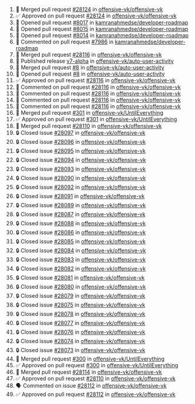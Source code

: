 <!--START_SECTION:activity-->
1. 🎉  Merged pull request [#28124](https://github.com/offensive-vk/offensive-vk/pull/28124) in [offensive-vk/offensive-vk](https://github.com/offensive-vk/offensive-vk)
2. ✅ Approved on pull request [#28124](https://github.com/offensive-vk/offensive-vk/pull/28124) in [offensive-vk/offensive-vk](https://github.com/offensive-vk/offensive-vk)
3. 💪 Opened pull request [#8017](https://github.com/kamranahmedse/developer-roadmap/pull/8017) in [kamranahmedse/developer-roadmap](https://github.com/kamranahmedse/developer-roadmap)
4. 💪 Opened pull request [#8015](https://github.com/kamranahmedse/developer-roadmap/pull/8015) in [kamranahmedse/developer-roadmap](https://github.com/kamranahmedse/developer-roadmap)
5. 💪 Opened pull request [#8014](https://github.com/kamranahmedse/developer-roadmap/pull/8014) in [kamranahmedse/developer-roadmap](https://github.com/kamranahmedse/developer-roadmap)
6. 💬 Commented on pull request [#7986](https://github.com/kamranahmedse/developer-roadmap/pull/7986) in [kamranahmedse/developer-roadmap](https://github.com/kamranahmedse/developer-roadmap)
7. 🎉  Merged pull request [#28116](https://github.com/offensive-vk/offensive-vk/pull/28116) in [offensive-vk/offensive-vk](https://github.com/offensive-vk/offensive-vk)
8. 🚀 Published release [v7-alpha](https://github.com/offensive-vk/auto-user-activity/releases/tag/v7-alpha) in [offensive-vk/auto-user-activity](https://github.com/offensive-vk/auto-user-activity)
9. 🎉  Merged pull request [#8](https://github.com/offensive-vk/auto-user-activity/pull/8) in [offensive-vk/auto-user-activity](https://github.com/offensive-vk/auto-user-activity)
10. 💪 Opened pull request [#8](https://github.com/offensive-vk/auto-user-activity/pull/8) in [offensive-vk/auto-user-activity](https://github.com/offensive-vk/auto-user-activity)
11. ✅ Approved on pull request [#28116](https://github.com/offensive-vk/offensive-vk/pull/28116) in [offensive-vk/offensive-vk](https://github.com/offensive-vk/offensive-vk)
12. 💬 Commented on pull request [#28116](https://github.com/offensive-vk/offensive-vk/pull/28116) in [offensive-vk/offensive-vk](https://github.com/offensive-vk/offensive-vk)
13. 💬 Commented on pull request [#28116](https://github.com/offensive-vk/offensive-vk/pull/28116) in [offensive-vk/offensive-vk](https://github.com/offensive-vk/offensive-vk)
14. 💬 Commented on pull request [#28116](https://github.com/offensive-vk/offensive-vk/pull/28116) in [offensive-vk/offensive-vk](https://github.com/offensive-vk/offensive-vk)
15. 💬 Commented on pull request [#28116](https://github.com/offensive-vk/offensive-vk/pull/28116) in [offensive-vk/offensive-vk](https://github.com/offensive-vk/offensive-vk)
16. 🎉  Merged pull request [#301](https://github.com/offensive-vk/UntilEverything/pull/301) in [offensive-vk/UntilEverything](https://github.com/offensive-vk/UntilEverything)
17. ✅ Approved on pull request [#301](https://github.com/offensive-vk/UntilEverything/pull/301) in [offensive-vk/UntilEverything](https://github.com/offensive-vk/UntilEverything)
18. 🎉  Merged pull request [#28110](https://github.com/offensive-vk/offensive-vk/pull/28110) in [offensive-vk/offensive-vk](https://github.com/offensive-vk/offensive-vk)
19. 🔒 Closed issue [#28097](https://github.com/offensive-vk/offensive-vk/issues/28097) in [offensive-vk/offensive-vk](https://github.com/offensive-vk/offensive-vk)
20. 🔒 Closed issue [#28096](https://github.com/offensive-vk/offensive-vk/issues/28096) in [offensive-vk/offensive-vk](https://github.com/offensive-vk/offensive-vk)
21. 🔒 Closed issue [#28095](https://github.com/offensive-vk/offensive-vk/issues/28095) in [offensive-vk/offensive-vk](https://github.com/offensive-vk/offensive-vk)
22. 🔒 Closed issue [#28094](https://github.com/offensive-vk/offensive-vk/issues/28094) in [offensive-vk/offensive-vk](https://github.com/offensive-vk/offensive-vk)
23. 🔒 Closed issue [#28093](https://github.com/offensive-vk/offensive-vk/issues/28093) in [offensive-vk/offensive-vk](https://github.com/offensive-vk/offensive-vk)
24. 🔒 Closed issue [#28090](https://github.com/offensive-vk/offensive-vk/issues/28090) in [offensive-vk/offensive-vk](https://github.com/offensive-vk/offensive-vk)
25. 🔒 Closed issue [#28092](https://github.com/offensive-vk/offensive-vk/issues/28092) in [offensive-vk/offensive-vk](https://github.com/offensive-vk/offensive-vk)
26. 🔒 Closed issue [#28091](https://github.com/offensive-vk/offensive-vk/issues/28091) in [offensive-vk/offensive-vk](https://github.com/offensive-vk/offensive-vk)
27. 🔒 Closed issue [#28089](https://github.com/offensive-vk/offensive-vk/issues/28089) in [offensive-vk/offensive-vk](https://github.com/offensive-vk/offensive-vk)
28. 🔒 Closed issue [#28087](https://github.com/offensive-vk/offensive-vk/issues/28087) in [offensive-vk/offensive-vk](https://github.com/offensive-vk/offensive-vk)
29. 🔒 Closed issue [#28088](https://github.com/offensive-vk/offensive-vk/issues/28088) in [offensive-vk/offensive-vk](https://github.com/offensive-vk/offensive-vk)
30. 🔒 Closed issue [#28086](https://github.com/offensive-vk/offensive-vk/issues/28086) in [offensive-vk/offensive-vk](https://github.com/offensive-vk/offensive-vk)
31. 🔒 Closed issue [#28085](https://github.com/offensive-vk/offensive-vk/issues/28085) in [offensive-vk/offensive-vk](https://github.com/offensive-vk/offensive-vk)
32. 🔒 Closed issue [#28084](https://github.com/offensive-vk/offensive-vk/issues/28084) in [offensive-vk/offensive-vk](https://github.com/offensive-vk/offensive-vk)
33. 🔒 Closed issue [#28083](https://github.com/offensive-vk/offensive-vk/issues/28083) in [offensive-vk/offensive-vk](https://github.com/offensive-vk/offensive-vk)
34. 🔒 Closed issue [#28082](https://github.com/offensive-vk/offensive-vk/issues/28082) in [offensive-vk/offensive-vk](https://github.com/offensive-vk/offensive-vk)
35. 🔒 Closed issue [#28081](https://github.com/offensive-vk/offensive-vk/issues/28081) in [offensive-vk/offensive-vk](https://github.com/offensive-vk/offensive-vk)
36. 🔒 Closed issue [#28080](https://github.com/offensive-vk/offensive-vk/issues/28080) in [offensive-vk/offensive-vk](https://github.com/offensive-vk/offensive-vk)
37. 🔒 Closed issue [#28079](https://github.com/offensive-vk/offensive-vk/issues/28079) in [offensive-vk/offensive-vk](https://github.com/offensive-vk/offensive-vk)
38. 🔒 Closed issue [#28075](https://github.com/offensive-vk/offensive-vk/issues/28075) in [offensive-vk/offensive-vk](https://github.com/offensive-vk/offensive-vk)
39. 🔒 Closed issue [#28078](https://github.com/offensive-vk/offensive-vk/issues/28078) in [offensive-vk/offensive-vk](https://github.com/offensive-vk/offensive-vk)
40. 🔒 Closed issue [#28077](https://github.com/offensive-vk/offensive-vk/issues/28077) in [offensive-vk/offensive-vk](https://github.com/offensive-vk/offensive-vk)
41. 🔒 Closed issue [#28076](https://github.com/offensive-vk/offensive-vk/issues/28076) in [offensive-vk/offensive-vk](https://github.com/offensive-vk/offensive-vk)
42. 🔒 Closed issue [#28074](https://github.com/offensive-vk/offensive-vk/issues/28074) in [offensive-vk/offensive-vk](https://github.com/offensive-vk/offensive-vk)
43. 🔒 Closed issue [#28073](https://github.com/offensive-vk/offensive-vk/issues/28073) in [offensive-vk/offensive-vk](https://github.com/offensive-vk/offensive-vk)
44. 🎉  Merged pull request [#300](https://github.com/offensive-vk/UntilEverything/pull/300) in [offensive-vk/UntilEverything](https://github.com/offensive-vk/UntilEverything)
45. ✅ Approved on pull request [#300](https://github.com/offensive-vk/UntilEverything/pull/300) in [offensive-vk/UntilEverything](https://github.com/offensive-vk/UntilEverything)
46. 🎉  Merged pull request [#28114](https://github.com/offensive-vk/offensive-vk/pull/28114) in [offensive-vk/offensive-vk](https://github.com/offensive-vk/offensive-vk)
47. ✅ Approved on pull request [#28110](https://github.com/offensive-vk/offensive-vk/pull/28110) in [offensive-vk/offensive-vk](https://github.com/offensive-vk/offensive-vk)
48. 🗣 Commented on issue [#28112](https://github.com/offensive-vk/offensive-vk/issues/28112) in [offensive-vk/offensive-vk](https://github.com/offensive-vk/offensive-vk)
49. ✅ Approved on pull request [#28112](https://github.com/offensive-vk/offensive-vk/pull/28112) in [offensive-vk/offensive-vk](https://github.com/offensive-vk/offensive-vk)
<!--END_SECTION:activity-->